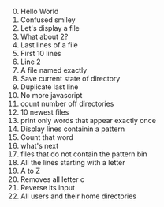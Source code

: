 0. Hello World
1. Confused smiley
2. Let's display a file
3. What about 2?
4. Last lines of a file
5. First 10 lines
6. Line 2
7. A file named exactly
8. Save current state of directory
9. Duplicate last line
10. No more javascript
11. count number off directories
12. 10 newest files
13. print only words that appear exactly once
14. Display lines containin a pattern
15. Count that word
16. what's next
17. files that do not contain the pattern bin
18. All the lines starting with a letter
19. A to Z
20. Removes all letter c
21. Reverse its input
22. All users and their home directories

